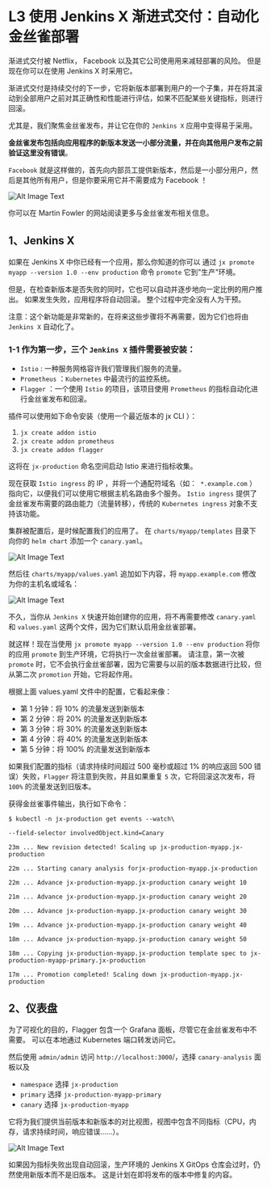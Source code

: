 # **L3 使用 Jenkins X 渐进式交付：自动化金丝雀部署**

渐进式交付被 Netflix， Facebook 以及其它公司使用用来减轻部署的风险。 但是现在你可以在使用 Jenkins X 时采用它。

渐进式交付是持续交付的下一步，它将新版本部署到用户的一个子集，并在将其滚动到全部用户之前对其正确性和性能进行评估，如果不匹配某些关键指标，则进行回滚。

尤其是，我们聚焦金丝雀发布，并让它在你的 `Jenkins X` 应用中变得易于采用。

**金丝雀发布包括向应用程序的新版本发送一小部分流量，并在向其他用户发布之前验证这里没有错误**。 

`Facebook` 就是这样做的，首先向内部员工提供新版本，然后是一小部分用户，然后是其他所有用户，但是你要采用它并不需要成为 Facebook ！

![Alt Image Text](../images/cicd/adv57_1.png "Body image")

你可以在 Martin Fowler 的网站阅读更多与金丝雀发布相关信息。


## **1、Jenkins X**

如果在 Jenkins X 中你已经有一个应用，那么你知道的你可以 通过 `jx promote myapp --version 1.0 --env production` 命令 `promote` 它到"生产"环境。 

但是，在检查新版本是否失败的同时，它也可以自动并逐步地向一定比例的用户推出。 如果发生失败，应用程序将自动回滚。 整个过程中完全没有人为干预。

注意：这个新功能是非常新的，在将来这些步骤将不再需要，因为它们也将由 `Jenkins X` 自动化了。

### **1-1 作为第一步，三个 `Jenkins X` 插件需要被安装**：

* `Istio` : 一种服务网格容许我们管理我们服务的流量。
* `Prometheus` ：`Kubernetes` 中最流行的监控系统。
* `Flagger` ：一个使用 `Istio` 的项目，该项目使用 `Prometheus` 的指标自动化进行金丝雀发布和回滚。


插件可以使用如下命令安装（使用一个最近版本的 jx CLI ）：

1. `jx create addon istio`
2. `jx create addon prometheus`
3. `jx create addon flagger`

这将在 `jx-production` 命名空间启动 Istio 来进行指标收集。

现在获取 `Istio ingress` 的 IP ，并将一个通配符域名（如：` *.example.com` ）指向它，以便我们可以使用它根据主机名路由多个服务。 `Istio ingress` 提供了金丝雀发布需要的路由能力（流量转移），传统的 `Kubernetes ingress` 对象不支持该功能。

集群被配置后，是时候配置我们的应用了。 在 `charts/myapp/templates` 目录下向你的 `helm chart` 添加一个 `canary.yaml`。


![Alt Image Text](../images/cicd/adv57_2.png "Body image")

然后往 `charts/myapp/values.yaml` 追加如下内容，将 `myapp.example.com` 修改为你的主机名或域名：

![Alt Image Text](../images/cicd/adv57_3.png "Body image")

不久，当你从 `Jenkins X` 快速开始创建你的应用，将不再需要修改 `canary.yaml` 和 `values.yaml` 这两个文件，因为它们默认启用金丝雀部署。

就这样！现在当使用 `jx promote myapp --version 1.0 --env production` 将你的应用 `promote` 到生产环境，它将执行一次金丝雀部署。 请注意，第一次被 `promote` 时，它不会执行金丝雀部署，因为它需要与以前的版本数据进行比较，但从第二次 `promotion` 开始，它将起作用。


根据上面 values.yaml 文件中的配置，它看起来像：

* 第 1 分钟：将 10% 的流量发送到新版本
* 第 2 分钟：将 20% 的流量发送到新版本
* 第 3 分钟：将 30% 的流量发送到新版本
* 第 4 分钟：将 40% 的流量发送到新版本
* 第 5 分钟：将 100% 的流量发送到新版本

如果我们配置的指标（请求持续时间超过 500 毫秒或超过 1% 的响应返回 500 错误）失败，`Flagger` 将注意到失败，并且如果重复 `5` 次，它将回滚这次发布，将 `100%` 的流量发送到旧版本。

获得金丝雀事件输出，执行如下命令：

```
$ kubectl -n jx-production get events --watch\

--field-selector involvedObject.kind=Canary

23m ... New revision detected! Scaling up jx-production-myapp.jx-production

22m ... Starting canary analysis forjx-production-myapp.jx-production

22m ... Advance jx-production-myapp.jx-production canary weight 10

21m ... Advance jx-production-myapp.jx-production canary weight 20

20m ... Advance jx-production-myapp.jx-production canary weight 30

19m ... Advance jx-production-myapp.jx-production canary weight 40

18m ... Advance jx-production-myapp.jx-production canary weight 50

18m ... Copying jx-production-myapp.jx-production template spec to jx-production-myapp-primary.jx-production

17m ... Promotion completed! Scaling down jx-production-myapp.jx-production
```

## **2、仪表盘**

为了可视化的目的，Flagger 包含一个 Grafana 面板，尽管它在金丝雀发布中不需要。 可以在本地通过 Kubernetes 端口转发访问它。



然后使用 `admin/admin` 访问 `http://localhost:3000`/，选择 `canary-analysis` 面板以及


* `namespace` 选择 `jx-production`
* `primary` 选择 `jx-production-myapp-primary`
* `canary` 选择 `jx-production-myapp`

它将为我们提供当前版本和新版本的对比视图，视图中包含不同指标（CPU，内存，请求持续时间，响应错误……）。

![Alt Image Text](../images/cicd/adv57_4.png "Body image")

如果因为指标失败出现自动回滚，生产环境的 Jenkins X GitOps 仓库会过时，仍然使用新版本而不是旧版本。 这是计划在即将发布的版本中修复的内容。
